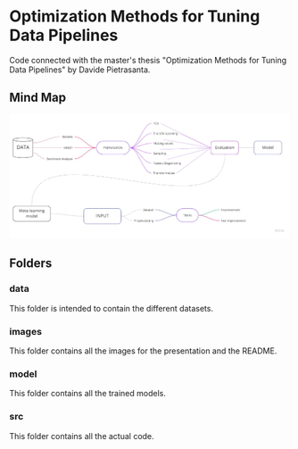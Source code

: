 # Optimization Methods for Tuning Data Pipelines

Code connected with the master's thesis "Optimization Methods for Tuning Data Pipelines" by Davide Pietrasanta.

## Mind Map

![Mind map](/Images/Mind%20Map.jpg)

## Folders

### data

This folder is intended to contain the different datasets.

### images

This folder contains all the images for the presentation and the README.

### model

This folder contains all the trained models.

### src

This folder contains all the actual code.
